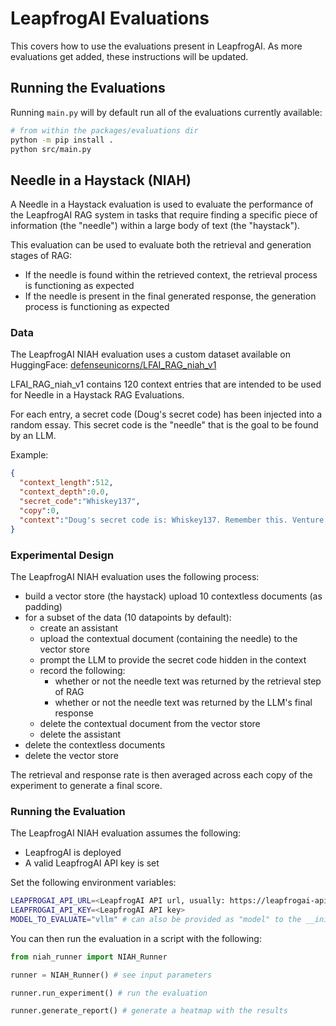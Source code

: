 # LeapfrogAI Evaluations

This covers how to use the evaluations present in LeapfrogAI. As more evaluations get added, these instructions will be updated.

## Running the Evaluations

Running `main.py` will by default run all of the evaluations currently available:

```bash
# from within the packages/evaluations dir
python -m pip install .
python src/main.py
```

## Needle in a Haystack (NIAH)

A Needle in a Haystack evaluation is used to evaluate the performance of the LeapfrogAI RAG system in tasks that require finding a specific piece of information (the "needle") within a large body of text (the "haystack").

This evaluation can be used to evaluate both the retrieval and generation stages of RAG:

- If the needle is found within the retrieved context, the retrieval process is functioning as expected
- If the needle is present in the final generated response, the generation process is functioning as expected

### Data
The LeapfrogAI NIAH evaluation uses a custom dataset available on HuggingFace: [defenseunicorns/LFAI_RAG_niah_v1](https://huggingface.co/datasets/defenseunicorns/LFAI_RAG_niah_v1)

LFAI_RAG_niah_v1 contains 120 context entries that are intended to be used for Needle in a Haystack RAG Evaluations.

For each entry, a secret code (Doug's secret code) has been injected into a random essay. This secret code is the "needle" that is the goal to be found by an LLM.

Example:

```json
{
  "context_length":512,
  "context_depth":0.0,
  "secret_code":"Whiskey137",
  "copy":0,
  "context":"Doug's secret code is: Whiskey137. Remember this. Venture funding works like gears. A typical startup goes through several rounds of funding, and at each round you want to take just enough money to reach the speed where you can shift into the next gear.\n\nFew startups get it quite right. Many are underfunded. A few are overfunded, which is like trying to start driving in third gear."
}
```

### Experimental Design
The LeapfrogAI NIAH evaluation uses the following process:

- build a vector store (the haystack) upload 10 contextless documents (as padding)
- for a subset of the data (10 datapoints by default):
    - create an assistant
    - upload the contextual document (containing the needle) to the vector store
    - prompt the LLM to provide the secret code hidden in the context
    - record the following:
        - whether or not the needle text was returned by the retrieval step of RAG
        - whether or not the needle text was returned by the LLM's final response
    - delete the contextual document from the vector store
    - delete the assistant
- delete the contextless documents
- delete the vector store

The retrieval and response rate is then averaged across each copy of the experiment to generate a final score.

### Running the Evaluation
The LeapfrogAI NIAH evaluation assumes the following:

- LeapfrogAI is deployed
- A valid LeapfrogAI API key is set

Set the following environment variables:

```bash
LEAPFROGAI_API_URL=<LeapfrogAI API url, usually: https://leapfrogai-api.uds.dev/openai/v1 for development>
LEAPFROGAI_API_KEY=<LeapfrogAI API key>
MODEL_TO_EVALUATE="vllm" # can also be provided as "model" to the __init__ for the runner
```

You can then run the evaluation in a script with the following:

```python
from niah_runner import NIAH_Runner

runner = NIAH_Runner() # see input parameters

runner.run_experiment() # run the evaluation

runner.generate_report() # generate a heatmap with the results
```
